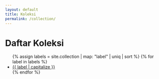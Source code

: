 ```yaml
---
layout: default
title: Koleksi
permalink: /collection/
---
```


<h1>Daftar Koleksi</h1>

<ul>
  {% assign labels = site.collection | map: "label" | uniq | sort %}
  {% for label in labels %}
    <li><a href="/collection/{{ label | slugify }}/">{{ label | capitalize }}</a></li>
  {% endfor %}
</ul>
